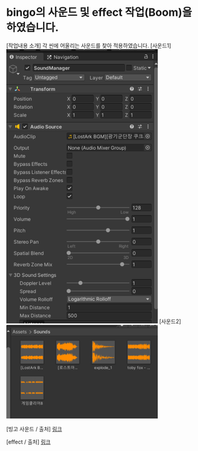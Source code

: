 # bingo의 사운드 및 effect 작업(Boom)을 하였습니다.

[작업내용 소개]
각 씬에 어울리는 사운드를 찾아 적용하였습니다.
[사운드1]<img src="./img/Sound01.PNG" width="400">
[사운드2]<img src="./img/Sound02.PNG" width="400">

[빙고 사운드 / 출처]
[링크](https://www.youtube.com/watch?v=wdPqzj6LfoM&t=2s&ab_channel=%ED%82%B9%EA%B0%93%ED%98%95)

[effect / 출처]
[링크](https://assetstore.unity.com/packages/vfx/particles/effect-textures-and-prefabs-109031)
